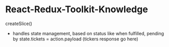 # React-Redux-Toolkit-Knowledge

createSlice() 

- handles state management, based on status like when fulfilled, pending by
state.tickets = action.payload (tickers response go here) 





